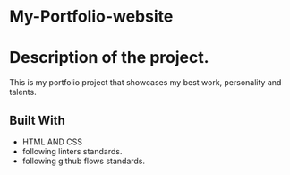 
# My-Portfolio-website

# Description of the project.

This is my  portfolio project that showcases my best work, personality and talents.  


## Built With

- HTML AND CSS
- following linters standards.
- following github flows standards.
